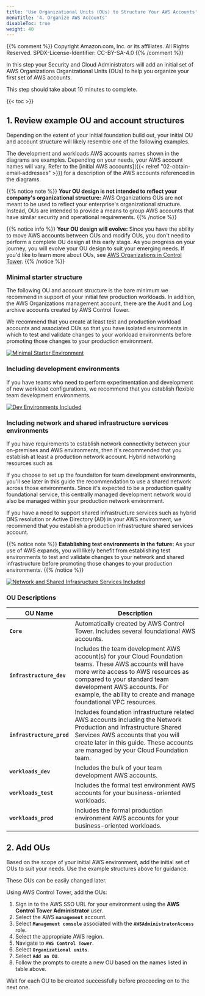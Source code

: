 ```yaml
---
title: 'Use Organizational Units (OUs) to Structure Your AWS Accounts'
menuTitle: '4. Organize AWS Accounts'
disableToc: true
weight: 40
---
```


{{% comment %}}
Copyright Amazon.com, Inc. or its affiliates. All Rights Reserved.
SPDX-License-Identifier: CC-BY-SA-4.0
{{% /comment %}}

In this step your Security and Cloud Administrators will add an initial set of AWS Organizations Organizational Units (OUs) to help you organize your first set of AWS accounts.

This step should take about 10 minutes to complete.

{{< toc >}}

## 1. Review example OU and account structures

Depending on the extent of your initial foundation build out, your initial OU and account structure will likely resemble one of the following examples.

The development and workloads AWS accounts names shown in the diagrams are examples. Depending on your needs, your AWS account names will vary. Refer to the [initial AWS accounts]({{< relref "02-obtain-email-addresses" >}}) for a description of the AWS accounts referenced in the diagrams.

{{% notice note %}}
**Your OU design is not intended to reflect your company's organizational structure:** AWS Organizations OUs are not meant to be used to reflect your enterprise's organizational structure. Instead, OUs are intended to provide a means to group AWS accounts that have similar security and operational requirements. 
{{% /notice %}}

{{% notice info %}}
**Your OU design will evolve:** Since you have the ability to move AWS accounts between OUs and modify OUs, you don't need to perform a complete OU design at this early stage. As you progress on your journey, you will evolve your OU design to suit your emerging needs.  If you'd like to learn more about OUs, see [AWS Organizations in Control Tower](https://docs.aws.amazon.com/controltower/latest/userguide/organizations.html).
{{% /notice %}}

### Minimal starter structure

The following OU and account structure is the bare minimum we recommend in support of your initial few production workloads.  In addition, the AWS Organizations management account, there are the Audit and Log archive accounts created by AWS Control Tower.

We recommend that you create at least test and production workload accounts and associated OUs so that you have isolated environments in which to test and validate changes to your workload environments before promoting those changes to your production environment.

[![Minimal Starter Environment](/images/02-base/aws-accounts-ous-minimal.png?height=400px)](/images/02-base/aws-accounts-ous-minimal.png)

### Including development environments

If you have teams who need to perform experimentation and development of new workload configurations, we recommend that you establish flexible team development environments.

[![Dev Environments Included](/images/02-base/aws-accounts-ous-with-dev.png)](/images/02-base/aws-accounts-ous-with-dev.png)

### Including network and shared infrastructure services environments

If you have requirements to establish network connectivity between your on-premises and AWS environments, then it's recommended that you establish at least a production network account. Hybrid networking resources such as 

If you choose to set up the foundation for team development environments, you'll see later in this guide the recommendation to use a shared network across those environments.  Since it's expected to be a production quality foundational service, this centrally managed development network would also be managed within your production network environment.

If you have a need to support shared infrastructure services such as hybrid DNS resolution or Active Directory (AD) in your AWS environment, we recommend that you establish a production infrastructure shared services account.

{{% notice note %}}
**Establishing test environments in the future:** As your use of AWS expands, you will likely benefit from establishing test environments to test and validate changes to your network and shared infrastructure before promoting those changes to your production environments.
{{% /notice %}}

[![Network and Shared Infrasructure Services Included](/images/02-base/aws-accounts-ous-with-infra.png)](/images/02-base/aws-accounts-ous-with-infra.png)

### OU Descriptions

|OU Name|Description|
|-------|------------|
|**`Core`**|Automatically created by AWS Control Tower. Includes several foundational AWS accounts.|
|**`infrastructure_dev`**|Includes the team development AWS account(s) for your Cloud Foundation teams. These AWS accounts will have more write access to AWS resources as compared to your standard team development AWS accounts. For example, the ability to create and manage foundational VPC resources.|
|**`infrastructure_prod`**|Includes foundation infrastructure related AWS accounts including the Network Production and Infrastructure Shared Services AWS accounts that you will create later in this guide. These accounts are managed by your Cloud Foundation team.|
|**`workloads_dev`**|Includes the bulk of your team development AWS accounts.|
|**`workloads_test`**|Includes the formal test environment AWS accounts for your business-oriented workloads.|
|**`workloads_prod`**|Includes the formal production environment AWS accounts for your business-oriented workloads.|

## 2. Add OUs

Based on the scope of your initial AWS environment, add the initial set of OUs to suit your needs.  Use the example structures above for guidance.

These OUs can be easily changed later.

Using AWS Control Tower, add the OUs:

1. Sign in to the AWS SSO URL for your environment using the **AWS Control Tower Administrator** user.
2. Select the AWS **`management`** account.
3. Select **`Management console`** associated with the **`AWSAdministratorAccess`** role.
4. Select the appropriate AWS region.
5. Navigate to **`AWS Control Tower`**.
6. Select **`Organizational units`**.
7. Select **`Add an OU`**.  
8. Follow the prompts to create a new OU based on the names listed in table above.

Wait for each OU to be created successfully before proceeding on to the next one.
